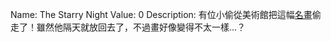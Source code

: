 Name: The Starry Night
Value: 0
Description: 有位小偷從美術館把這幅[名畫](https://en.wikipedia.org/wiki/File:Van_Gogh_-_Starry_Night_-_Google_Art_Project.jpg)偷走了！雖然他隔天就放回去了，不過畫好像變得不太一樣...？
